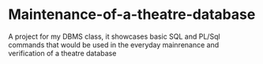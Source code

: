 # Maintenance-of-a-theatre-database
A project for my DBMS class, it showcases basic SQL and PL/Sql commands that would be used in the everyday mainrenance and verification of a theatre database
